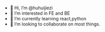 - 👋 Hi, I’m @huhuijiezi
- 👀 I’m interested in FE and BE
- 🌱 I’m currently learning react,python
- 💞️ I’m looking to collaborate on most things.

<!---
huhuijiezi/huhuijiezi is a ✨ special ✨ repository because its `README.md` (this file) appears on your GitHub profile.
You can click the Preview link to take a look at your changes.
--->
